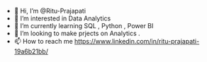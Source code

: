 - 👋 Hi, I’m @Ritu-Prajapati
- 👀 I’m interested in Data Analytics 
- 🌱 I’m currently learning SQL , Python , Power BI
- 💞️ I’m looking to make prjects on Analytics .
- 📫 How to reach me https://www.linkedin.com/in/ritu-prajapati-19a6b21bb/

<!---
Ritu-Prajapati/Ritu-Prajapati is a ✨ special ✨ repository because its `README.md` (this file) appears on your GitHub profile.
You can click the Preview link to take a look at your changes.
--->
